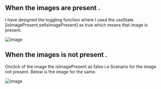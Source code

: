 ## When the images are present .

 I have designed the toggling function where I used the useState [isImagePresent,setIsImagePresent] as true which means that image is present. 

![image](https://github.com/ShreyasMandlik/Cards/assets/66509499/c11ab6f1-1592-4b79-b464-8219e74ab02f)

## When the images is not present .

  Onclick of the image the isImagePresent as false i.e Scenario for the image not present. Below is the image for the same.

![image](https://github.com/ShreyasMandlik/Cards/assets/66509499/cbf57236-57e6-493f-9158-0a405d317662)

